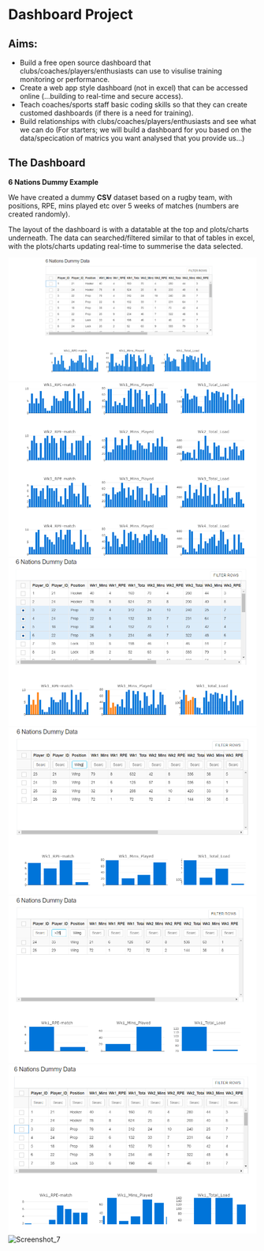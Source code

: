# Dashboard Project

## Aims:

- Build a free open source dashboard that clubs/coaches/players/enthusiasts can use to visulise training monitoring or performance.
- Create a web app style dashboard (not in excel) that can be accessed online (...building to real-time and secure access).
- Teach coaches/sports staff basic coding skills so that they can create customed dashboards (if there is a need for training).
- Build relationships with clubs/coaches/players/enthusiasts and see what we can do (For starters; we will build a dashboard for you based on the data/specication of matrics you want analysed that you provide us...)


## The Dashboard

**6 Nations Dummy Example**

We have created a dummy **CSV** dataset based on a rugby team, with positions, RPE, mins played etc over 5 weeks of matches (numbers are created randomly). 

The layout of the dashboard is with a datatable at the top and plots/charts underneath. The data can searched/filtered similar to that of tables in excel, with the plots/charts updating real-time to summerise the data selected.

![Screenshot_1](dashboard_6_nations_dummy_example/images/Capture1.png?raw=true)
![Screenshot_2](dashboard_6_nations_dummy_example/images/Capture2.png?raw=true)
![Screenshot_3](dashboard_6_nations_dummy_example/images/Capture3.png?raw=true)
![Screenshot_4](dashboard_6_nations_dummy_example/images/Capture4.png?raw=true)
![Screenshot_5](dashboard_6_nations_dummy_example/images/Capture5.png?raw=true)
![Screenshot_6](dashboard_6_nations_dummy_example/images/Capture6.png?raw=true)
![Screenshot_7](dashboard_6_nations_dummy_example/images/Capture7.png?raw=true)
